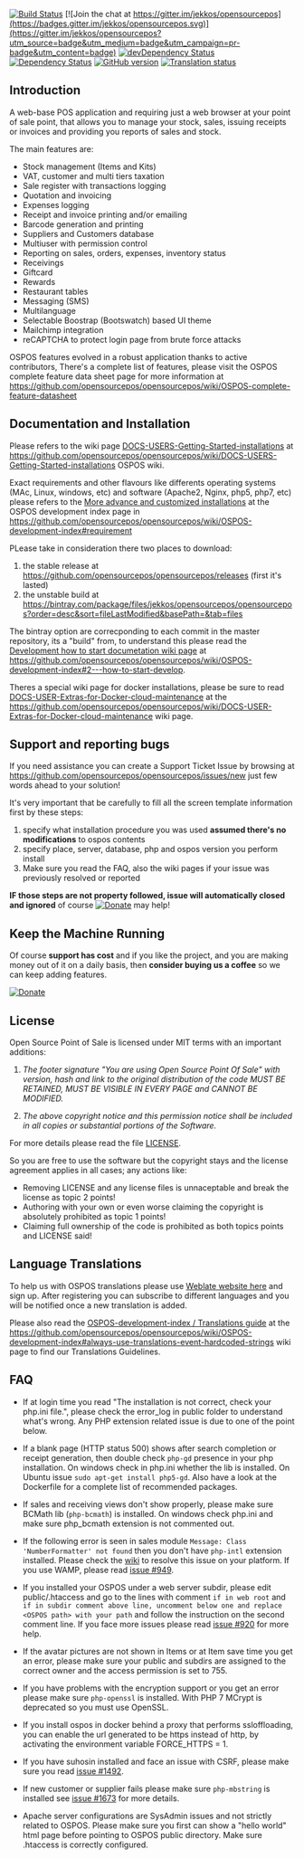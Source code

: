 [![Build Status](https://travis-ci.org/opensourcepos/opensourcepos.svg?branch=master)](https://travis-ci.org/opensourcepos/opensourcepos)
[![Join the chat at https://gitter.im/jekkos/opensourcepos](https://badges.gitter.im/jekkos/opensourcepos.svg)](https://gitter.im/jekkos/opensourcepos?utm_source=badge&utm_medium=badge&utm_campaign=pr-badge&utm_content=badge)
[![devDependency Status](https://david-dm.org/jekkos/opensourcepos/dev-status.svg)](https://david-dm.org/jekkos/opensourcepos#info=dev)
[![Dependency Status](https://gemnasium.com/badges/github.com/jekkos/opensourcepos.svg)](https://gemnasium.com/github.com/jekkos/opensourcepos)
[![GitHub version](https://badge.fury.io/gh/jekkos%2Fopensourcepos.svg)](https://badge.fury.io/gh/jekkos%2Fopensourcepos)
[![Translation status](http://weblate.jpeelaer.net/widgets/ospos/-/svg-badge.svg)](http://weblate.jpeelaer.net/engage/ospos/?utm_source=widget)


Introduction
------------

A web-base POS application and requiring just a web browser at your point of sale point, that allows you to manage your stock, sales, issuing receipts or invoices and providing you reports of sales and stock.

The main features are:
* Stock management (Items and Kits)
* VAT, customer and multi tiers taxation
* Sale register with transactions logging
* Quotation and invoicing
* Expenses logging
* Receipt and invoice printing and/or emailing
* Barcode generation and printing
* Suppliers and Customers database
* Multiuser with permission control
* Reporting on sales, orders, expenses, inventory status
* Receivings
* Giftcard
* Rewards
* Restaurant tables
* Messaging (SMS)
* Multilanguage
* Selectable Boostrap (Bootswatch) based UI theme
* Mailchimp integration
* reCAPTCHA to protect login page from brute force attacks

OSPOS features evolved in a robust application thanks to active contributors, There's a complete list of features, please visit the OSPOS complete feature data sheet page for more information at https://github.com/opensourcepos/opensourcepos/wiki/OSPOS-complete-feature-datasheet


Documentation and Installation
-------------------

Please refers to the wiki page [DOCS-USERS-Getting-Started-installations](https://github.com/opensourcepos/opensourcepos/wiki/DOCS-USERS-Getting-Started-installations) at https://github.com/opensourcepos/opensourcepos/wiki/DOCS-USERS-Getting-Started-installations OSPOS wiki.

Exact requirements and other flavours like differents operating systems (MAc, Linux, windows, etc) and software (Apache2, Nginx, php5, php7, etc) please refers to the [More advance and customized installations](https://github.com/opensourcepos/opensourcepos/wiki/OSPOS-development-index#requirements) at the OSPOS development index page in https://github.com/opensourcepos/opensourcepos/wiki/OSPOS-development-index#requirement 



PLease take in consideration there two places to download:
1. the stable release at https://github.com/opensourcepos/opensourcepos/releases (first it's lasted)
2. the unstable build at https://bintray.com/package/files/jekkos/opensourcepos/opensourcepos?order=desc&sort=fileLastModified&basePath=&tab=files

The bintray option are correcponding to each commit in the master repository, its a "build" from, to understand this please read the [Development how to start documetation wiki page](https://github.com/opensourcepos/opensourcepos/wiki/OSPOS-development-index#2---how-to-start-develop) at https://github.com/opensourcepos/opensourcepos/wiki/OSPOS-development-index#2---how-to-start-develop.

Theres a special wiki page for docker installations, please be sure to read [DOCS-USER-Extras-for-Docker-cloud-maintenance](https://github.com/opensourcepos/opensourcepos/wiki/DOCS-USER-Extras-for-Docker-cloud-maintenance) at the https://github.com/opensourcepos/opensourcepos/wiki/DOCS-USER-Extras-for-Docker-cloud-maintenance wiki page.

Support and reporting bugs
-------

If you need assistance you can create a Support Ticket Issue by browsing at https://github.com/opensourcepos/opensourcepos/issues/new just few words ahead to your solution! 

It's very important that be carefully to fill all the screen template information first by these steps:

1. specify what installation procedure you was used **assumed there's no modifications** to ospos contents
2. specify place, server, database, php and ospos version you perform install
3. Make sure you read the FAQ, also the wiki pages if your issue was previously resolved or reported

**IF those steps are not property followed, issue will automatically closed and ignored** of course [![Donate](https://www.paypalobjects.com/en_US/i/btn/btn_donate_LG.gif)](https://www.paypal.com/cgi-bin/webscr?cmd=_s-xclick&hosted_button_id=MUN6AEG7NY6H8) may help!


Keep the Machine Running
------------------------

Of course **support has cost** and if you like the project, and you are making money out of it on a daily basis, then **consider buying us a coffee** so we can keep adding features.

[![Donate](https://www.paypalobjects.com/en_US/i/btn/btn_donate_LG.gif)](https://www.paypal.com/cgi-bin/webscr?cmd=_s-xclick&hosted_button_id=MUN6AEG7NY6H8)


License
-------

Open Source Point of Sale is licensed under MIT terms with an important additions:

1. _The footer signature "You are using Open Source Point Of Sale" with version, 
hash and link to the original distribution of the code MUST BE RETAINED, 
MUST BE VISIBLE IN EVERY PAGE and CANNOT BE MODIFIED._

2. _The above copyright notice and this permission notice shall be included in all
copies or substantial portions of the Software._

For more details please read the file [LICENSE](LICENSE).

So you are free to use the software but the copyright stays and the license agreement applies in all cases; 
any actions like:

- Removing LICENSE and any license files is unnaceptable and break the license as topic 2 points!
- Authoring with your own or even worse claiming the copyright is absolutely prohibited as topic 1 points!
- Claiming full ownership of the code is prohibited as both topics points and LICENSE said!

Language Translations
---------------------

To help us with OSPOS translations please use [Weblate website here](http://translate.opensourcepos.org) and sign up. After registering you can subscribe to different languages and you will be notified once a new translation is added.

Please also read the [OSPOS-development-index / Translations guide](https://github.com/opensourcepos/opensourcepos/wiki/OSPOS-development-index#always-use-translations-event-hardcoded-strings) at the https://github.com/opensourcepos/opensourcepos/wiki/OSPOS-development-index#always-use-translations-event-hardcoded-strings wiki page to find our Translations Guidelines.



FAQ
---

* If at login time you read "The installation is not correct, check your php.ini file.", please check the error_log in public folder to understand what's wrong. Any PHP extension related issue is due to one of the point below.

* If a blank page (HTTP status 500) shows after search completion or receipt generation, then double check `php-gd` presence in your php installation. On windows check in php.ini whether the lib is installed. On Ubuntu issue `sudo apt-get install php5-gd`. Also have a look at the Dockerfile for a complete list of recommended packages.

* If sales and receiving views don't show properly, please make sure BCMath lib (`php-bcmath`) is installed. On windows check php.ini and make sure php_bcmath extension is not commented out.

* If the following error is seen in sales module `Message: Class 'NumberFormatter' not found` then you don't have `php-intl` extension installed. Please check the [wiki](https://github.com/opensourcepos/opensourcepos/wiki/Localisation-support#php5-intl-extension-installation) to resolve this issue on your platform. If you use WAMP, please read [issue #949](https://github.com/opensourcepos/opensourcepos/issues/949).

* If you installed your OSPOS under a web server subdir, please edit public/.htaccess and go to the lines with comment `if in web root` and `if in subdir comment above line, uncomment below one and replace <OSPOS path> with your path` and follow the instruction on the second comment line. If you face more issues please read [issue #920](https://github.com/opensourcepos/opensourcepos/issues/920) for more help.

* If the avatar pictures are not shown in Items or at Item save time you get an error, please make sure your public and subdirs are assigned to the correct owner and the access permission is set to 755.

* If you have problems with the encryption support or you get an error please make sure `php-openssl` is installed. With PHP 7 MCrypt is deprecated so you must use OpenSSL.

* If you install ospos in docker behind a proxy that performs ssloffloading, you can enable the url generated to be https instead of http, by activating the environment variable FORCE_HTTPS = 1.

* If you have suhosin installed and face an issue with CSRF, please make sure you read [issue #1492](https://github.com/opensourcepos/opensourcepos/issues/1492).

* If new customer or supplier fails please make sure `php-mbstring` is installed see [issue #1673](https://github.com/opensourcepos/opensourcepos/issues/1673) for more details.

* Apache server configurations are SysAdmin issues and not strictly related to OSPOS. Please make sure you first can show a "hello world" html page before pointing to OSPOS public directory. Make sure .htaccess is correctly configured.
